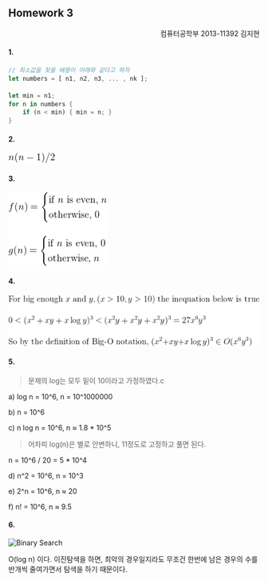 Homework 3
--------

<p align=right>컴퓨터공학부 2013-11392 김지현</p>

#### 1.

```rust
// 최소값을 찾을 배열이 아래와 같다고 하자
let numbers = [ n1, n2, n3, ... , nk ];

let min = n1;
for n in numbers {
    if (n < min) { min = n; }
}
```

#### 2.
![ n(n-1)/2 ](2.png)

#### 3.
![Answer](3.png)
<!--

\\

f(n) = \begin{cases}
   \textup{if } n \textup{ is even, } n
\\ \textup{otherwise, } 0
\end{cases}

\\
\\
\\

g(n) = \begin{cases}
   \textup{if } n \textup{ is even, } 0
\\ \textup{otherwise, } n
\end{cases}

-->

#### 4.
![Answer](4.png)
<!--

\\ \textup{For big enough } x \textup{ and } y, ( x > 10, y > 10 ) \textup{ the inequation below is true}
\\
\\ 0 < (x^2 + xy + x \log y)^3 < (x^2y + x^2y + x^2y)^3 = 27x^6y^3
\\
\\ \textup{So by the definition of Big-O notation, } (x^2 + xy + x \log y)^3 \in O(x^6y^3)

-->

#### 5.
> 문제의 log는 모두 밑이 10이라고 가정하였다.c

a) log n = 10^6, n = 10^1000000

b) n = 10^6

c) n log n = 10^6, n ≈ 1.8 * 10^5

> 어차피 log(n)은 별로 안변하니, 11정도로 고정하고 풀면 된다.

n = 10^6 / 20 = 5 * 10^4

d) n^2 = 10^6, n = 10^3

e) 2^n = 10^6, n ≈ 20

f) n! = 10^6, n ≈ 9.5

#### 6.
![Binary Search](https://upload.wikimedia.org/wikipedia/commons/f/f7/Binary_search_into_array.png)

O(log n) 이다. 이진탐색을 하면, 최악의 경우일지라도 무조건 한번에 남은 경우의
수를 반개씩 줄여가면서 탐색을 하기 때문이다.
